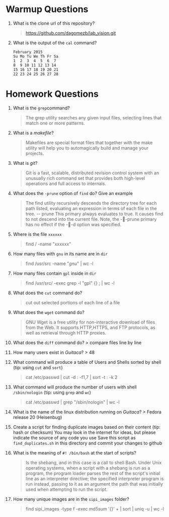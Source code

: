 # Warmup Questions

1.  What is the clone url of this repository?
    >   https://github.com/dagomezb/lab_vision.git

2.  What is the output of the ``cal`` command?

        February 2015
        Su Mo Tu We Th Fr Sa
        1  2  3  4  5  6  7
        8  9 10 11 12 13 14
        15 16 17 18 19 20 21
        22 23 24 25 26 27 28

# Homework Questions

1.  What is the ``grep``command?
    >   The grep utility searches any given input files, selecting lines that match one or more patterns.

2.  What is a *makefile*?
    >   Makefiles are special format files that together with the make utility will help you to automagically build and manage your projects.


3.  What is *git*?
    >   Git is a fast, scalable, distributed revision control system with an unusually rich command set that provides both high-level operations and full access to internals.

4.  What does the ``-prune`` option of ``find`` do? Give an example
    >   The find utility recursively descends the directory tree for each path listed, evaluating an expression in terms of each file in the tree. 
-- prune This primary always evaluates to true.  It causes find to not descend into the current file.  Note, the --prune primary has no effect if the --d option was specified.


5.  Where is the file ``xxxxxx``
    >   find / -name "xxxxxx"

6.  How many files with ``gnu`` in its name are in ``dir``
    >   find /usr/src -name "*gnu*" | wc -l 

7.  How many files contain ``gpl`` inside in ``dir``
    >   find /usr/src/ -exec grep -l "gpl" {} \; | wc -l

8.  What does the ``cut`` command do?
    >   cut out selected portions of each line of a file

9.  What does the ``wget`` command do?
    >   GNU Wget is a free utility for non-interactive download of files from the Web. It supports HTTP,HTTPS, and FTP protocols, as well as retrieval through HTTP proxies.


10.  What does the ``diff`` command do?
    >   compare files line by line

11.  How many users exist in *Guitaca*?
    >   48

12. What command will produce a table of Users and Shells sorted by shell (tip: using ``cut`` and ``sort``)
    >   cat /etc/passwd | cut -d : -f1,7 | sort -t : -k 2

13. What command will produce the number of users with shell ``/sbin/nologin`` (tip: using ``grep`` and ``wc``)
    >   cat /etc/passwd | grep "/sbin/nologin" | wc -l

14.  What is the name of the linux distribution running on *Guitaca*?
    >   Fedora release 20 (Heisenbug)

15. Create a script for finding duplicate images based on their content (tip: hash or checksum)
    You may look in the internet for ideas, but please indicate the source of any code you use
    Save this script as ``find_duplicates.sh`` in this directory and commit your changes to github

16. What is the meaning of ``#! /bin/bash`` at the start of scripts?
    >   Is the shebang, and in this case is a call to shell Bash. Under Unix operating systems, when a script with a shebang is run as a program, the program loader parses the rest of the script's 	initial line as an interpreter directive; the specified interpreter program is run instead, passing to it as an argument the path that was initially used when attempting to run the script.

17. How many unique images are in the ``sipi_images`` folder?
    >   find sipi_images -type f -exec md5sum '{}' \+ | sort | uniq -u | wc -l
    
